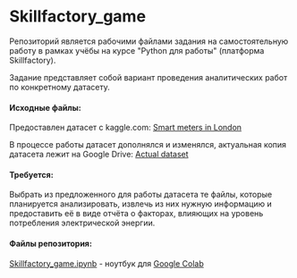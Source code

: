 # Skillfactory_game

Репозиторий является рабочими файлами задания на самостоятельную работу в рамках учёбы на курсе "Python для работы" (платформа Skillfactory).

Задание представляет собой вариант проведения аналитических работ по конкретному датасету.

#### Исходные файлы:
Предоставлен датасет с kaggle.com:
[Smart meters in London](https://www.kaggle.com/jeanmidev/smart-meters-in-london "Smart meters in London")

В процессе работы датасет дополнялся и изменялся, актуальная копия датасета лежит на Google Drive:
[Actual dataset](https://drive.google.com/drive/folders/1oVN31sW5rC_RDhA4w3azI0LwELBO3mx5?usp=sharing "Actual dataset")


#### Требуется:
Выбрать из предложенного для работы датасета те файлы, которые планируется анализировать, извлечь из них нужную информацию и предоставить её в виде отчёта о факторах, влияющих на уровень потребления электрической энергии.

#### Файлы репозитория:
[Skillfactory_game.ipynb](https://github.com/drovosekovanton/Skillfactory_game/blob/master/Skillfactory_game.ipynb "Skillfactory_game.ipynb") - ноутбук для [Google Colab](https://colab.research.google.com/ "Google Colab")

